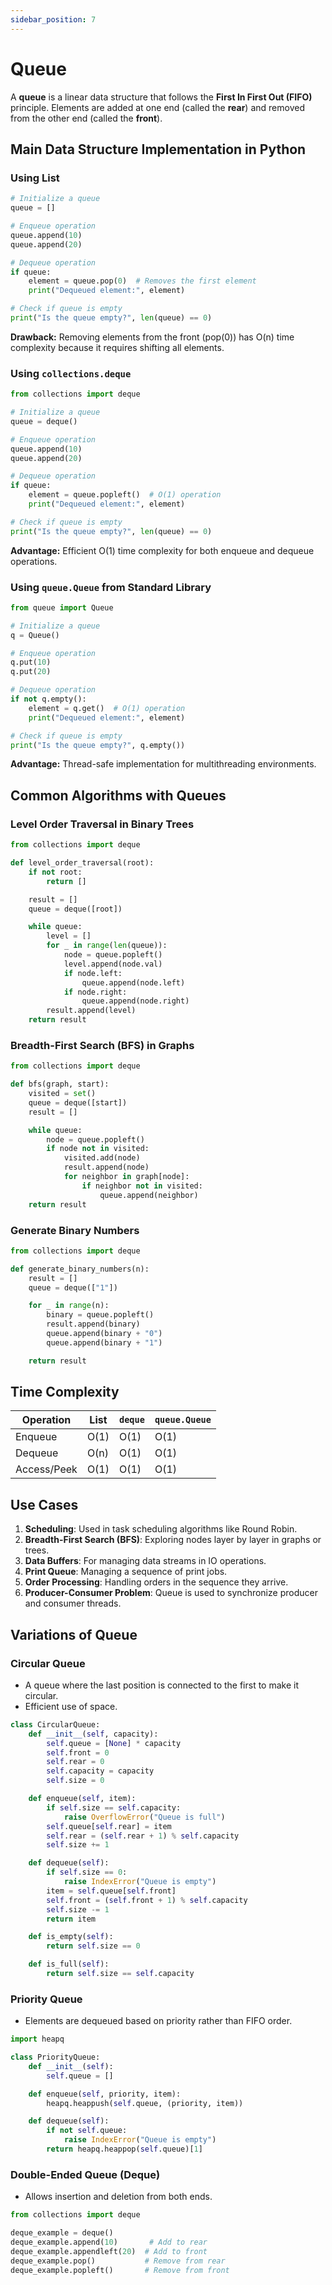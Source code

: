 ```yaml
---
sidebar_position: 7
---
```


# Queue

A **queue** is a linear data structure that follows the **First In First Out (FIFO)** principle. Elements are added at one end (called the **rear**) and removed from the other end (called the **front**).

## Main Data Structure Implementation in Python

### Using List

```python
# Initialize a queue
queue = []

# Enqueue operation
queue.append(10)
queue.append(20)

# Dequeue operation
if queue:
    element = queue.pop(0)  # Removes the first element
    print("Dequeued element:", element)

# Check if queue is empty
print("Is the queue empty?", len(queue) == 0)
```

**Drawback:** Removing elements from the front (pop(0)) has O(n) time complexity because it requires shifting all elements.

### Using `collections.deque`

```python
from collections import deque

# Initialize a queue
queue = deque()

# Enqueue operation
queue.append(10)
queue.append(20)

# Dequeue operation
if queue:
    element = queue.popleft()  # O(1) operation
    print("Dequeued element:", element)

# Check if queue is empty
print("Is the queue empty?", len(queue) == 0)
```

**Advantage:** Efficient O(1) time complexity for both enqueue and dequeue operations.

### Using `queue.Queue` from Standard Library

```python
from queue import Queue

# Initialize a queue
q = Queue()

# Enqueue operation
q.put(10)
q.put(20)

# Dequeue operation
if not q.empty():
    element = q.get()  # O(1) operation
    print("Dequeued element:", element)

# Check if queue is empty
print("Is the queue empty?", q.empty())
```

**Advantage:** Thread-safe implementation for multithreading environments.

## Common Algorithms with Queues

### Level Order Traversal in Binary Trees

```python
from collections import deque

def level_order_traversal(root):
    if not root:
        return []

    result = []
    queue = deque([root])

    while queue:
        level = []
        for _ in range(len(queue)):
            node = queue.popleft()
            level.append(node.val)
            if node.left:
                queue.append(node.left)
            if node.right:
                queue.append(node.right)
        result.append(level)
    return result
```

### Breadth-First Search (BFS) in Graphs

```python
from collections import deque

def bfs(graph, start):
    visited = set()
    queue = deque([start])
    result = []

    while queue:
        node = queue.popleft()
        if node not in visited:
            visited.add(node)
            result.append(node)
            for neighbor in graph[node]:
                if neighbor not in visited:
                    queue.append(neighbor)
    return result
```

### Generate Binary Numbers

```python
from collections import deque

def generate_binary_numbers(n):
    result = []
    queue = deque(["1"])

    for _ in range(n):
        binary = queue.popleft()
        result.append(binary)
        queue.append(binary + "0")
        queue.append(binary + "1")

    return result
```

## Time Complexity

| Operation   | List | `deque` | `queue.Queue` |
| ----------- | ---- | ------- | ------------- |
| Enqueue     | O(1) | O(1)    | O(1)          |
| Dequeue     | O(n) | O(1)    | O(1)          |
| Access/Peek | O(1) | O(1)    | O(1)          |

## Use Cases

1. **Scheduling**: Used in task scheduling algorithms like Round Robin.
2. **Breadth-First Search (BFS)**: Exploring nodes layer by layer in graphs or trees.
3. **Data Buffers**: For managing data streams in IO operations.
4. **Print Queue**: Managing a sequence of print jobs.
5. **Order Processing**: Handling orders in the sequence they arrive.
6. **Producer-Consumer Problem**: Queue is used to synchronize producer and consumer threads.

## Variations of Queue

### Circular Queue

- A queue where the last position is connected to the first to make it circular.
- Efficient use of space.

```python
class CircularQueue:
    def __init__(self, capacity):
        self.queue = [None] * capacity
        self.front = 0
        self.rear = 0
        self.capacity = capacity
        self.size = 0

    def enqueue(self, item):
        if self.size == self.capacity:
            raise OverflowError("Queue is full")
        self.queue[self.rear] = item
        self.rear = (self.rear + 1) % self.capacity
        self.size += 1

    def dequeue(self):
        if self.size == 0:
            raise IndexError("Queue is empty")
        item = self.queue[self.front]
        self.front = (self.front + 1) % self.capacity
        self.size -= 1
        return item

    def is_empty(self):
        return self.size == 0

    def is_full(self):
        return self.size == self.capacity
```

### Priority Queue

- Elements are dequeued based on priority rather than FIFO order.

```python
import heapq

class PriorityQueue:
    def __init__(self):
        self.queue = []

    def enqueue(self, priority, item):
        heapq.heappush(self.queue, (priority, item))

    def dequeue(self):
        if not self.queue:
            raise IndexError("Queue is empty")
        return heapq.heappop(self.queue)[1]
```

### Double-Ended Queue (Deque)

- Allows insertion and deletion from both ends.

```python
from collections import deque

deque_example = deque()
deque_example.append(10)       # Add to rear
deque_example.appendleft(20)  # Add to front
deque_example.pop()           # Remove from rear
deque_example.popleft()       # Remove from front
```
